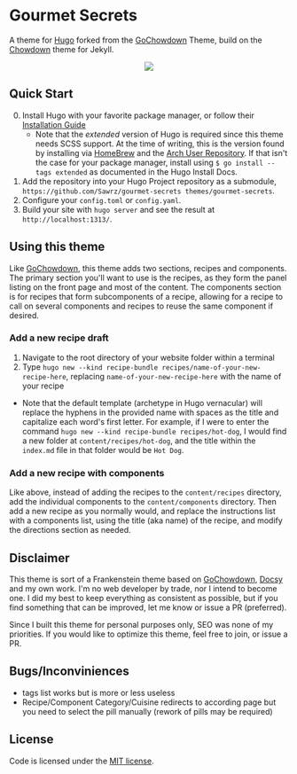 # Gourmet Secrets

A theme for [Hugo](https://gohugo.io/) forked from the [GoChowdown](https://github.com/seanlane/gochowdown) Theme, build on the [Chowdown](https://github.com/clarklab/chowdown) theme for Jekyll.

<p align="center">
  <img src="https://raw.githubusercontent.com/seanlane/gochowdown/master/images/screenshot.png" />
</p>

## Quick Start

0. Install Hugo with your favorite package manager, or follow their [Installation Guide](https://gohugo.io/getting-started/installing/)
    - Note that the _extended_ version of Hugo is required since this theme needs SCSS support. At the time of writing, this is the version found by installing via [HomeBrew](https://github.com/Homebrew/homebrew-core/blob/master/Formula/hugo.rb) and the [Arch User Repository](https://www.archlinux.org/packages/community/x86_64/hugo/). If that isn't the case for your package manager, install using `$ go install --tags extended` as documented in the Hugo Install Docs.
1. Add the repository into your Hugo Project repository as a submodule, `https://github.com/Sawrz/gourmet-secrets themes/gourmet-secrets`.
2. Configure your `config.toml` or `config.yaml`.
3. Build your site with `hugo server` and see the result at `http://localhost:1313/`.

## Using this theme

Like [GoChowdown](https://github.com/seanlane/gochowdown), this theme adds two sections, recipes and components. The primary section you'll want to use is the recipes, as they form the panel listing on the front page and most of the content. The components section is for recipes that form subcomponents of a recipe, allowing for a recipe to call on several components and recipes to reuse the same component if desired.

### Add a new recipe draft

1. Navigate to the root directory of your website folder within a terminal
2. Type `hugo new --kind recipe-bundle recipes/name-of-your-new-recipe-here`, replacing `name-of-your-new-recipe-here` with the name of your recipe
  - Note that the default template (archetype in Hugo vernacular) will replace the hyphens in the provided name with spaces as the title and capitalize each word's first letter. For example, if I were to enter the command `hugo new --kind recipe-bundle recipes/hot-dog`, I would find a new folder at `content/recipes/hot-dog`, and the title within the `index.md` file in that folder would be `Hot Dog`.

### Add a new recipe with components

Like above, instead of adding the recipes to the `content/recipes` directory, add the individual components to the `content/components` directory. Then add a new recipe as you normally would, and replace the instructions list with a components list, using the title (aka name) of the recipe, and modify the directions section as needed.

## Disclaimer

This theme is sort of a Frankenstein theme based on [GoChowdown](https://github.com/seanlane/gochowdown), [Docsy](https://github.com/google/docsy) and my own work. I'm no web developer by trade, nor I intend to become one. I did my best to keep everything as consistent as possible, but if you find something that can be improved, let me know or issue a PR (preferred).

Since I built this theme for personal purposes only, SEO was none of my priorities. If you would like to optimize this theme, feel free to join, or issue a PR.

## Bugs/Inconviniences

- tags list works but is more or less useless
- Recipe/Component Category/Cuisine redirects to according page but you need to select the pill manually (rework of pills may be required)

## License

Code is licensed under the [MIT license](https://github.com/Sawrz/gourmet-secrets).

